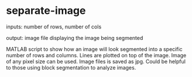 # separate-image

inputs: number of rows, number of cols 

output: image file displaying the image being segmented 

MATLAB script to show how an image will look segmented into a specific number of rows and columns. Lines are plotted on top of the image. Image of any pixel size can be used. Image files is saved as jpg. Could be helpful to those using block segmentation to analyze images. 
